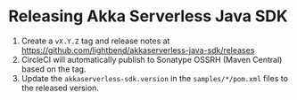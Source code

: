 # Releasing Akka Serverless Java SDK

1. Create a `vX.Y.Z` tag and release notes at https://github.com/lightbend/akkaserverless-java-sdk/releases
2. CircleCI will automatically publish to Sonatype OSSRH (Maven Central) based on the tag.
3. Update the `akkaserverless-sdk.version` in the `samples/*/pom.xml` files to the released version.
